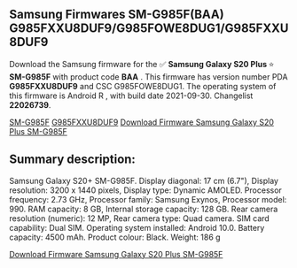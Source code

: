 <h2>Samsung Firmwares SM-G985F(BAA) G985FXXU8DUF9/G985FOWE8DUG1/G985FXXU8DUF9</h2>
Download the Samsung firmware for the ✅ <strong>Samsung Galaxy S20 Plus </strong> ⭐ <strong>SM-G985F</strong> with product code <strong>BAA</strong> . This firmware has version number PDA <strong>G985FXXU8DUF9</strong> and CSC G985FOWE8DUG1. The operating system of this firmware is Android R , with build date 2021-09-30. Changelist <strong>22026739</strong>.


[SM-G985F](https://samfirm.shop/samsung/model/SM-G985F)
[G985FXXU8DUF9](https://samfirm.shop/samsung/pda/G985FXXU8DUF9)
[Download Firmware Samsung Galaxy S20 Plus SM-G985F](https://samfirm.shop/samsung/firmware/461410)
<h2>Summary description:</h2>
<p>Samsung Galaxy S20+ SM-G985F. Display diagonal: 17 cm (6.7"), Display resolution: 3200 x 1440 pixels, Display type: Dynamic AMOLED. Processor frequency: 2.73 GHz, Processor family: Samsung Exynos, Processor model: 990. RAM capacity: 8 GB, Internal storage capacity: 128 GB. Rear camera resolution (numeric): 12 MP, Rear camera type: Quad camera. SIM card capability: Dual SIM. Operating system installed: Android 10.0. Battery capacity: 4500 mAh. Product colour: Black. Weight: 186 g</p>


[Download Firmware Samsung Galaxy S20 Plus SM-G985F](https://samfirm.shop/samsung/firmware/461410)
